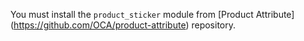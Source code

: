 You must install the `product_sticker` module from \[Product
Attribute\](<https://github.com/OCA/product-attribute>) repository.
